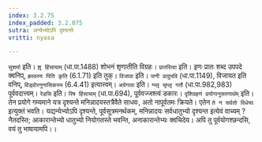 ```yaml
---
index: 3.2.75
index_padded: 3.2.075
sutra: अन्येभ्योऽपि दृश्यन्ते
vritti: nyasa

---
```

`सुशर्मा` इति। `शृ़ हिंसायाम्` (धा.पा.1488) शोभनं शृणातीति विग्रहः। `प्रातरित्वा` इति। इणः प्रातः शब्द उपपदे क्वनिप्, `ह्रस्वस्य पिति कृति` (6.1.71) इति तुक्। `विजावा` इति। `जनी प्रादुर्भावे` (धा.पा.1149), विजायत इति वनिप्, `विड्वोरनुनासिकस्य` (6.4.41) इत्यात्त्वम्। `अग्रेगावा` इति। `ग्म्लृ सृप्लृ गतौ` (धा.पा.982,983) पूर्ववदात्त्वम्। `रेडसि` इति। `रिष हिंसायाम्` (धा.पा.694), पूर्ववज्जश्त्वं डकारः। `दृशिग्रहणं प्रयोगानुसरणार्थम्` इति।तेन प्रयोगे गम्यमाने यत्र दृश्यन्ते मनिन्नादयस्तत्रैवैते साधवः, अतो नापूर्वतमः क्रियते। एतेन `ते न सर्वतो विधेयाः` इत्युक्तं भवति। यद्यन्येभ्योऽपि दृश्यन्ते, पूर्वसूत्रमनर्थकम्, मनिन्नादयः सर्वधातुभ्यो दृश्यन्त इत्येवं वाच्यम् ? नैतदस्ति; आकारान्तेभ्यो धातुभ्यो नियोगतस्ते भवन्ति, अनाकारान्तेभ्यः क्वचिदेय। अपि तु पूर्वयोगश्छन्दसि, वयं तु भाषायामपि।।